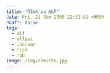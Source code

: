 ```yaml
---
title: 'RIAA vs ALF'
date: Fri, 21 Jan 2005 22:32:00 +0000
draft: false
tags:
  - alf
  - elliot
  - imonkey
  - riaa
  - rob
image: /img/comic56.jpg
---
```


